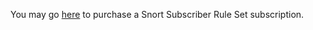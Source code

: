 You may go [here](https://www.snort.org/downloads) to purchase a Snort Subscriber Rule Set subscription.
